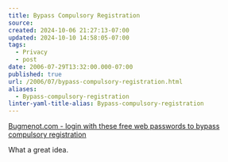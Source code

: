 ```yaml
---
title: Bypass Compulsory Registration
source: 
created: 2024-10-06 21:27:13-07:00
updated: 2024-10-10 14:58:05-07:00
tags:
  - Privacy
  - post
date: 2006-07-29T13:32:00.000-07:00
published: true
url: /2006/07/bypass-compulsory-registration.html
aliases:
  - Bypass-compulsory-registration
linter-yaml-title-alias: Bypass-compulsory-registration
---
```



[Bugmenot.com - login with these free web passwords to bypass compulsory registration](http://www.bugmenot.com/ "Bugmenot.com - login with these free web passwords to bypass compulsory registration")  
  
What a great idea.